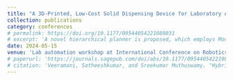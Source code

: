 ```yaml
---
title: "A 3D-Printed, Low-Cost Solid Dispensing Device for Laboratory Automation"
collection: publications
category: conferences
# permalink: https://doi.org/10.1177/09544054221080031
# excerpt: 'A novel hierarchical planner is proposed, which employs Monte Carlo and SARSA TD based model-free Reinforcement Learning (RL) algorithms for the computation of locomotion sequences of head and base agents, respectively. '
date: 2024-05-15
venue: 'Lab automation workshop at International Conference on Robotics and Automation 2024 (ICRA 2024), Yokohama, Japan.'
# paperurl: 'https://journals.sagepub.com/doi/abs/10.1177/09544054221080031'
# citation: 'Veeramani, Satheeshkumar, and Sreekumar Muthuswamy. "Hybrid type multi-robot path planning of a serial manipulator and SwarmItFIX robots in sheet metal milling process." Complex & Intelligent Systems 8.4 (2022): 2937-2954.'
---
```

